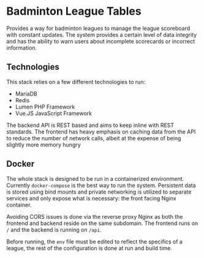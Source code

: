 # Badminton League Tables

Provides a way for badminton leagues to manage the league scoreboard with constant updates. The system provides a 
certain level of data integrity and has the ability to warn users about incomplete scorecards or incorrect information.

## Technologies
This stack relies on a few different technologies to run:
- MariaDB
- Redis
- Lumen PHP Framework
- Vue.JS JavaScript Framework

The backend API is REST based and aims to keep inline with REST standards. The frontend has heavy emphasis on caching
data from the API to reduce the number of network calls, albeit at the expense of being slightly more memory hungry

## Docker
The whole stack is designed to be run in a containerized environment. Currently `docker-compose` is the best way to run
the system. Persistent data is stored using bind mounts and private networking is utilized to separate services and 
only expose what is necessary: the front facing Nginx container.

Avoiding CORS issues is done via the reverse proxy Nginx as both the frontend and backend reside on the same subdomain.
The frontend runs on `/` and the backend is running on `/api`.

Before running, the `env` file must be edited to reflect the specifics of a league, the rest of the configuration is 
done at run and build time.
